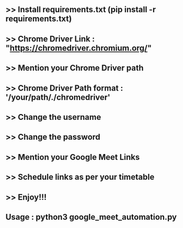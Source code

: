 ## >> Install requirements.txt (pip install -r requirements.txt)
## >> Chrome Driver Link : "https://chromedriver.chromium.org/"
## >> Mention your Chrome Driver path
## >> Chrome Driver Path format : '/your/path/./chromedriver'
## >> Change the username
## >> Change the password
## >> Mention your Google Meet Links
## >> Schedule links as per your timetable
## >> Enjoy!!!

## Usage : python3 google_meet_automation.py
